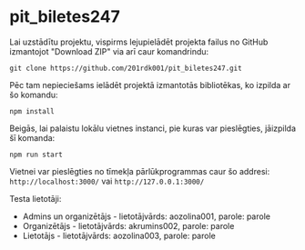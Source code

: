 # pit_biletes247

Lai uzstādītu projektu, vispirms lejupielādēt projekta failus no GitHub izmantojot "Download ZIP" via arī caur komandrindu:

```
git clone https://github.com/201rdk001/pit_biletes247.git
```

Pēc tam nepieciešams ielādēt projektā izmantotās bibliotēkas, ko izpilda ar šo komandu:

```
npm install
```

Beigās, lai palaistu lokālu vietnes instanci, pie kuras var pieslēgties, jāizpilda šī komanda:

```
npm run start
```

Vietnei var pieslēgties no tīmekļa pārlūkprogrammas caur šo addresi: `http://localhost:3000/` vai `http://127.0.0.1:3000/`

Testa lietotāji:  
* Admins un organizētājs - lietotājvārds: aozolina001, parole: parole
* Organizētājs - lietotājvārds: akrumins002, parole: parole
* Lietotājs - lietotājvārds: aozolina003, parole: parole
